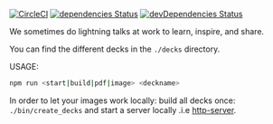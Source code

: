 
[![CircleCI](https://circleci.com/gh/farbenmeer/ausguck.svg?style=svg)](https://circleci.com/gh/farbenmeer/ausguck)
[![dependencies Status](https://david-dm.org/farbenmeer/ausguck/master/status.svg)](https://david-dm.org/farbenmeer/ausguck/master)
[![devDependencies Status](https://david-dm.org/farbenmeer/ausguck/dev-status.svg)](https://david-dm.org/farbenmeer/ausguck?type=dev)

We sometimes do lightning talks at work to learn, inspire, and share.

You can find the different decks in the `./decks` directory.

USAGE:
```sh
npm run <start|build|pdf|image> <deckname>
```

In order to let your images work locally: build all decks once: `./bin/create_decks` and start a server locally .i.e [http-server](https://www.npmjs.com/package/http-server).
